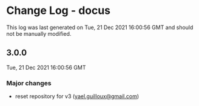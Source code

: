 # Change Log - docus

This log was last generated on Tue, 21 Dec 2021 16:00:56 GMT and should not be manually modified.

<!-- Start content -->

## 3.0.0

Tue, 21 Dec 2021 16:00:56 GMT

### Major changes

- reset repository for v3 (yael.guilloux@gmail.com)
